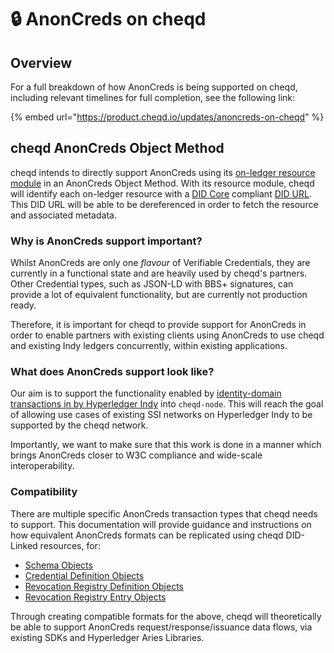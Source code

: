 # 🔒 AnonCreds on cheqd

## Overview

For a full breakdown of how AnonCreds is being supported on cheqd, including relevant timelines for full completion, see the following link:

{% embed url="https://product.cheqd.io/updates/anoncreds-on-cheqd" %}

## cheqd AnonCreds Object Method

cheqd intends to directly support AnonCreds using its [on-ledger resource module](broken-reference) in an AnonCreds Object Method. With its resource module, cheqd will identify each on-ledger resource with a [DID Core](https://www.w3.org/TR/did-core/) compliant [DID URL](https://www.w3.org/TR/did-core/). This DID URL will be able to be dereferenced in order to fetch the resource and associated metadata.

### Why is AnonCreds support important?

Whilst AnonCreds are only one _flavour_ of Verifiable Credentials, they are currently in a functional state and are heavily used by cheqd's partners. Other Credential types, such as JSON-LD with BBS+ signatures, can provide a lot of equivalent functionality, but are currently not production ready.&#x20;

Therefore, it is important for cheqd to provide support for AnonCreds in order to enable partners with existing clients using AnonCreds to use cheqd and existing Indy ledgers concurrently, within existing applications.

### What does AnonCreds support look like?

Our aim is to support the functionality enabled by [identity-domain transactions in by Hyperledger Indy](https://github.com/hyperledger/indy-node/blob/master/docs/source/transactions.md) into `cheqd-node`. This will reach the goal of allowing use cases of existing SSI networks on Hyperledger Indy to be supported by the cheqd network.

Importantly, we want to make sure that this work is done in a manner which brings AnonCreds closer to W3C compliance and wide-scale interoperability.

### Compatibility

There are multiple specific AnonCreds transaction types that cheqd needs to support. This documentation will provide guidance and instructions on how equivalent AnonCreds formats can be replicated using cheqd DID-Linked resources, for:

* [Schema Objects](schema-object.md)
* [Credential Definition Objects](creddef-object.md)
* [Revocation Registry Definition Objects](revocation-registry-definition-object.md)
* [Revocation Registry Entry Objects](revocation-registry-entry-object.md)

Through creating compatible formats for the above, cheqd will theoretically be able to support AnonCreds request/response/issuance data flows, via existing SDKs and Hyperledger Aries Libraries.&#x20;
